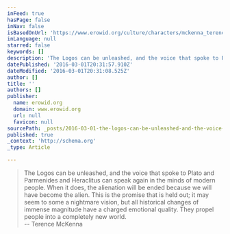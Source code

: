 ```yaml
---
inFeed: true
hasPage: false
inNav: false
isBasedOnUrl: 'https://www.erowid.org/culture/characters/mckenna_terence/mckenna_terence_maps_hyperspace.shtml'
inLanguage: null
starred: false
keywords: []
description: 'The Logos can be unleashed, and the voice that spoke to Plato and Parmenides and Heraclitus can speak again in the minds of modern people. When it does, the ali'
datePublished: '2016-03-01T20:31:57.910Z'
dateModified: '2016-03-01T20:31:08.525Z'
author: []
title: ''
authors: []
publisher:
  name: erowid.org
  domain: www.erowid.org
  url: null
  favicon: null
sourcePath: _posts/2016-03-01-the-logos-can-be-unleashed-and-the-voice-that-spoke-to-plat.md
published: true
_context: 'http://schema.org'
_type: Article

---
```

> The Logos can be unleashed, and the voice that spoke to Plato and Parmenides and Heraclitus can speak again in the minds of modern people. When it does, the alienation will be ended because we will have become the alien. This is the promise that is held out; it may seem to some a nightmare vision, but all historical changes of immense magnitude have a charged emotional quality. They propel people into a completely new world.  
> -- Terence McKenna